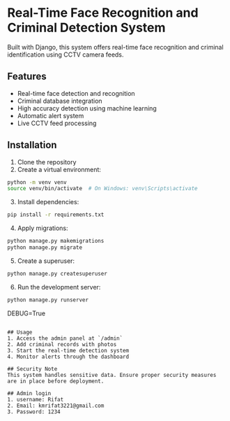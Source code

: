# Real-Time Face Recognition and Criminal Detection System
Built with Django, this system offers real-time face recognition and criminal identification using CCTV camera feeds.

## Features
- Real-time face detection and recognition
- Criminal database integration
- High accuracy detection using machine learning
- Automatic alert system
- Live CCTV feed processing

## Installation

1. Clone the repository
2. Create a virtual environment:
```bash
python -m venv venv
source venv/bin/activate  # On Windows: venv\Scripts\activate
```

3. Install dependencies:
```bash
pip install -r requirements.txt
```

4. Apply migrations:
```bash
python manage.py makemigrations
python manage.py migrate
```

5. Create a superuser:
```bash
python manage.py createsuperuser
```

6. Run the development server:
```bash
python manage.py runserver
```

DEBUG=True
```

## Usage
1. Access the admin panel at `/admin`
2. Add criminal records with photos
3. Start the real-time detection system
4. Monitor alerts through the dashboard

## Security Note
This system handles sensitive data. Ensure proper security measures are in place before deployment.

## Admin login
1. username: Rifat
2. Email: kmrifat3221@gmail.com
3. Password: 1234


